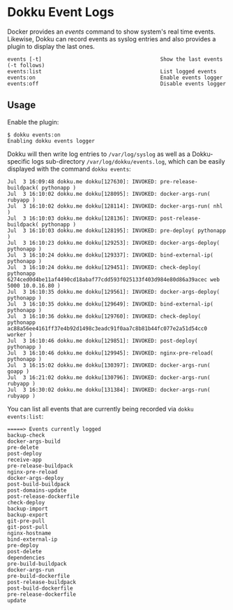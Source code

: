 # Dokku Event Logs

Docker provides an _events_ command to show system's real time events. Likewise, Dokku can record events as syslog entries and also provides a plugin to display the last ones.

```
events [-t]                                      Show the last events (-t follows)
events:list                                      List logged events
events:on                                        Enable events logger
events:off                                       Disable events logger
```

## Usage

Enable the plugin:

```
$ dokku events:on
Enabling dokku events logger
```

Dokku will then write log entries to ``/var/log/syslog`` as well as a Dokku-specific logs sub-directory ``/var/log/dokku/events.log``, which can be easily displayed with the command `dokku events`:

```
Jul  3 16:09:48 dokku.me dokku[127630]: INVOKED: pre-release-buildpack( pythonapp )
Jul  3 16:10:02 dokku.me dokku[128095]: INVOKED: docker-args-run( rubyapp )
Jul  3 16:10:02 dokku.me dokku[128114]: INVOKED: docker-args-run( nhl )
Jul  3 16:10:03 dokku.me dokku[128136]: INVOKED: post-release-buildpack( pythonapp )
Jul  3 16:10:03 dokku.me dokku[128195]: INVOKED: pre-deploy( pythonapp )
Jul  3 16:10:23 dokku.me dokku[129253]: INVOKED: docker-args-deploy( pythonapp )
Jul  3 16:10:24 dokku.me dokku[129337]: INVOKED: bind-external-ip( pythonapp )
Jul  3 16:10:24 dokku.me dokku[129451]: INVOKED: check-deploy( pythonapp 6274ced0d4be11af4490cd18abaf77cdd593f025133f403d984e80d86a39acec web 5000 10.0.16.80 )
Jul  3 16:10:35 dokku.me dokku[129561]: INVOKED: docker-args-deploy( pythonapp )
Jul  3 16:10:35 dokku.me dokku[129649]: INVOKED: bind-external-ip( pythonapp )
Jul  3 16:10:36 dokku.me dokku[129760]: INVOKED: check-deploy( pythonapp ac88a56ee4161ff37e4b92d1498c3eadc91f0aa7c8b81b44fc077e2a51d54cc0 worker )
Jul  3 16:10:46 dokku.me dokku[129851]: INVOKED: post-deploy( pythonapp )
Jul  3 16:10:46 dokku.me dokku[129945]: INVOKED: nginx-pre-reload( pythonapp )
Jul  3 16:15:02 dokku.me dokku[130397]: INVOKED: docker-args-run( goapp )
Jul  3 16:21:02 dokku.me dokku[130796]: INVOKED: docker-args-run( rubyapp )
Jul  3 16:30:02 dokku.me dokku[131384]: INVOKED: docker-args-run( rubyapp )
```

You can list all events that are currently being recorded via `dokku events:list`:
```
=====> Events currently logged
backup-check
docker-args-build
pre-delete
post-deploy
receive-app
pre-release-buildpack
nginx-pre-reload
docker-args-deploy
post-build-buildpack
post-domains-update
post-release-dockerfile
check-deploy
backup-import
backup-export
git-pre-pull
git-post-pull
nginx-hostname
bind-external-ip
pre-deploy
post-delete
dependencies
pre-build-buildpack
docker-args-run
pre-build-dockerfile
post-release-buildpack
post-build-dockerfile
pre-release-dockerfile
update
```
